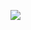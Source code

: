 ![](https://metrics.lecoq.io/ioyocode?template=classic&tweets=1&lines=1&code=1&isocalendar=1&languages=1&people=1&activity=1&isocalendar.duration=half-year&languages.ignored=python%2C%20css&languages.limit=8&languages.sections=most-used&languages.colors=github&languages.threshold=0%25&languages.indepth=false&languages.analysis.timeout=15&languages.categories=markup%2C%20programming&languages.recent.categories=markup%2C%20programming&languages.recent.load=300&languages.recent.days=14&people.limit=24&people.size=28&people.types=followers%2C%20following&people.identicons=false&people.shuffle=false&code.lines=12&code.load=100&code.visibility=all&activity.limit=5&activity.load=300&activity.days=14&activity.filter=all&activity.visibility=all&activity.timestamps=true&tweets.attachments=true&tweets.limit=2&tweets.user=joehosten_&config.timezone=Europe%2FLondon)
</div>
